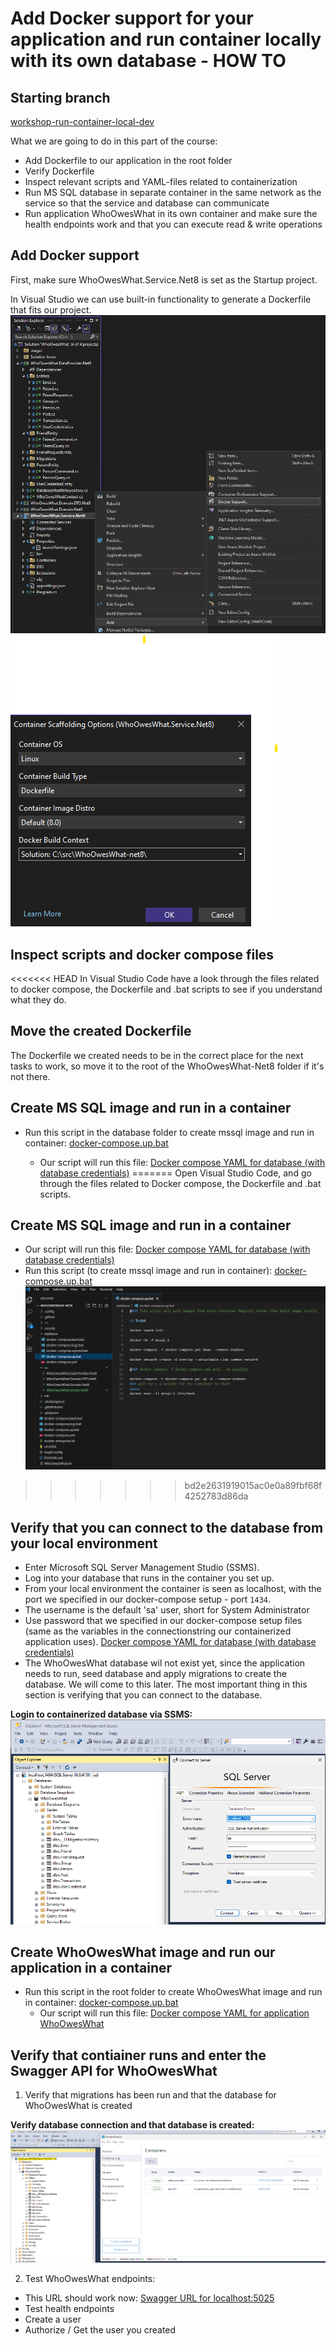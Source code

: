 # Add Docker support for your application and run container locally with its own database - HOW TO

## Starting branch
[workshop-run-container-local-dev](https://github.com/sopra-steria-norge/WhoOwesWhat-net8/tree/workshop-run-container-local-dev)

What we are going to do in this part of the course:
- Add Dockerfile to our application in the root folder
- Verify Dockerfile
- Inspect relevant scripts and YAML-files related to containerization
- Run MS SQL database in separate container in the same network as the service so that the service and database can communicate
- Run application WhoOwesWhat in its own container and make sure the health endpoints work and that you can execute read & write operations

## Add Docker support
First, make sure WhoOwesWhat.Service.Net8 is set as the Startup project.

In Visual Studio we can use built-in functionality to generate a Dockerfile that fits our project.
![Add Docker support...](https://github.com/sopra-steria-norge/cloud-akademiet-course-files/blob/main/images/run-container-local-dev/add-docker-support.png)
![Dockerfile in root folder](https://github.com/sopra-steria-norge/cloud-akademiet-course-files/blob/main/images/run-container-local-dev/docker-support-on-root-folder.png)

## Inspect scripts and docker compose files
<<<<<<< HEAD
In Visual Studio Code have a look through the files related to docker compose, the Dockerfile and .bat scripts to see if you understand what they do.

## Move the created Dockerfile
The Dockerfile we created needs to be in the correct place for the next tasks to work, so move it to the root of the WhoOwesWhat-Net8 folder if it's not there.

## Create MS SQL image and run in a container
- Run this script in the database folder to create mssql image and run in container: [docker-compose.up.bat](https://github.com/sopra-steria-norge/WhoOwesWhat-net8/blob/main/database/docker-compose.up.bat)

    - Our script will run this file: [Docker compose YAML for database (with database credentials)](https://github.com/sopra-steria-norge/WhoOwesWhat-net8/blob/main/database/docker-compose.yml)
=======
Open Visual Studio Code, and go through the files related to Docker compose, the Dockerfile and .bat scripts. 

## Create MS SQL image and run in a container
- Our script will run this file: [Docker compose YAML for database (with database credentials)](https://github.com/sopra-steria-norge/WhoOwesWhat-net8/blob/main/database/docker-compose.yml)
- Run this script (to create mssql image and run in container): [docker-compose.up.bat](https://github.com/sopra-steria-norge/WhoOwesWhat-net8/blob/main/database/docker-compose.up.bat)
![Dockerfile in root folder](https://github.com/sopra-steria-norge/cloud-akademiet-course-files/blob/main/images/run-container-local-dev/run-MSSQL-container-script.png)
>>>>>>> bd2e2631919015ac0e0a89fbf68f4252783d86da

## Verify that you can connect to the database from your local environment
- Enter Microsoft SQL Server Management Studio (SSMS). 
- Log into your database that runs in the container you set up. 
- From your local environment the container is seen as localhost, with the port we specified in our docker-compose setup - port `1434`. 
- The username is the default 'sa' user, short for System Administrator
- Use password that we specified in our docker-compose setup files (same as the variables in the connectionstring our containerized application uses).
[Docker compose YAML for database (with database credentials)](https://github.com/sopra-steria-norge/WhoOwesWhat-net8/blob/main/database/docker-compose.yml)
- The WhoOwesWhat database wil not exist yet, since the application needs to run, seed database and apply migrations to create the database. We will come to this later. The most important thing in this section is verifying that you can connect to the database. 

**Login to containerized database via SSMS:**
![Login - containerized database](https://github.com/sopra-steria-norge/cloud-akademiet-course-files/blob/main/images/run-container-local-dev/login-container-db.png)

## Create WhoOwesWhat image and run our application in a container
- Run this script in the root folder to create WhoOwesWhat image and run in container: [docker-compose.up.bat](https://github.com/sopra-steria-norge/WhoOwesWhat-net8/blob/main/docker-compose.up.bat)
    - Our script will run this file: [Docker compose YAML for application WhoOwesWhat](https://github.com/sopra-steria-norge/WhoOwesWhat-net8/blob/main/docker-compose.yml)

## Verify that contiainer runs and enter the Swagger API for WhoOwesWhat
1. Verify that migrations has been run and that the database for WhoOwesWhat is created

**Verify database connection and that database is created:**
![Verify database connection and that database is created](https://github.com/sopra-steria-norge/cloud-akademiet-course-files/blob/main/images/run-container-local-dev/verify-database-created.png)

2. Test WhoOwesWhat endpoints:
- This URL should work now: [Swagger URL for localhost:5025](http://localhost:5025/swagger/index.html) 
- Test health endpoints
- Create a user
- Authorize / Get the user you created
